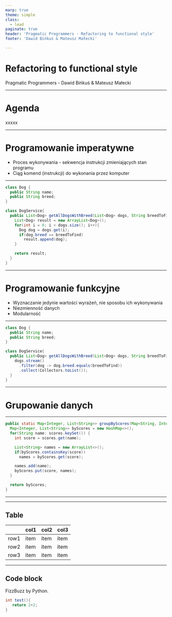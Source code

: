 ```yaml
---
marp: true
theme: simple
class:
  - lead
paginate: true
header: 'Pragmatic Programmers - Refactoring to functional style'
footer: 'Dawid Bińkuś & Mateusz Małecki'

---
```

<!-- _class: invert -->
# Refactoring to functional style
Pragmatic Programmers - Dawid Bińkuś & Mateusz Małecki  

---
# Agenda
xxxxx

---
# Programowanie imperatywne

- Proces wykonywania - sekwencja instrukcji zmieniających stan programu
- Ciąg komend (instrukcji) do wykonania przez komputer

---

```java
class Dog {
  public String name;
  public String breed;
}

class DogService{
  public List<Dog> getAllDogsWithBreed(List<Dog> dogs, String breedToFind){
    List<Dog> result = new ArrayList<Dog>();
    for(int i = 0; i < dogs.size(); i++){
      Dog dog = dogs.get(i);
      if(dog.breed == breedToFind)
        result.append(dog);
    }

    return result;
  }
}
```

---
# Programowanie funkcyjne

- Wyznaczanie jedynie wartości wyrażeń, nie sposobu ich wykonywania
- Niezmienność danych
- Modularność

---

```java
class Dog {
  public String name;
  public String breed;
}

class DogService{
  public List<Dog> getAllDogsWithBreed(List<Dog> dogs, String breedToFind){
    dogs.stream()
      .filter(dog -> dog.breed.equals(breedToFind))
      .collect(Collectors.toList());
  }
}
```
---
# Grupowanie danych

---
```java
public static Map<Integer, List<String>> groupByScores(Map<String, Integer> scores){
  Map<Integer, List<String>> byScores = new HashMap<>();
  for(String name: scores.keySet()) {
    int score = scores.get(name);

    List<String> names = new ArrayList<>();
    if(byScores.containsKey(score))
      names = byScores.get(score);

    names.add(name);
    byScores.put(score, names);
  }

  return byScores;
}
```
---

---
## Table

|      | col1 | col2 | col3 |
| ---- | ---- | ---- | ---- |
| row1 | item | item | item |
| row2 | item | item | item |
| row3 | item | item | item |

---

## Code block
FizzBuzz by Python.
```java
int test(){
   return 2+2; 
}
```

